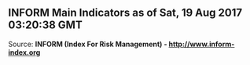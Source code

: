 ## INFORM Main Indicators as of Sat, 19 Aug 2017 03:20:38 GMT

Source: **INFORM (Index For Risk Management) - http://www.inform-index.org**